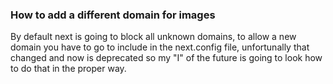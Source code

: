 ### How to add a different domain for images

By default next is going to block all unknown domains, to allow a new domain you have to go to include in the next.config file, unfortunally that changed and now is deprecated so my "I" of the future is going to look how to do that in the proper way.